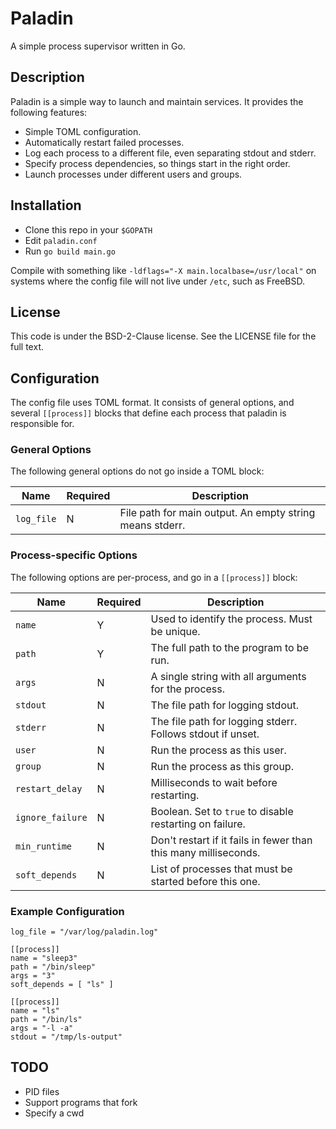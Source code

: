 # Paladin

A simple process supervisor written in Go.

## Description

Paladin is a simple way to launch and maintain services. It provides the
following features:
- Simple TOML configuration.
- Automatically restart failed processes.
- Log each process to a different file, even separating stdout and stderr.
- Specify process dependencies, so things start in the right order.
- Launch processes under different users and groups.

## Installation

- Clone this repo in your `$GOPATH`
- Edit `paladin.conf`
- Run `go build main.go`

Compile with something like `-ldflags="-X main.localbase=/usr/local"` on
systems where the config file will not live under `/etc`, such as FreeBSD.

## License

This code is under the BSD-2-Clause license.  See the LICENSE file for the full
text.

## Configuration

The config file uses TOML format. It consists of general options, and several
`[[process]]` blocks that define each process that paladin is responsible for.

### General Options

The following general options do not go inside a TOML block:

|Name      | Required | Description
|----------|---|-----------------------------------------------------
|`log_file`| N | File path for main output. An empty string means stderr.

### Process-specific Options

The following options are per-process, and go in a `[[process]]` block:

|Name            | Required | Description
|----------------|---|-------------------------------------------------------
|`name`          | Y | Used to identify the process.  Must be unique.
|`path`          | Y | The full path to the program to be run.
|`args`          | N | A single string with all arguments for the process.
|`stdout`        | N | The file path for logging stdout.
|`stderr`        | N | The file path for logging stderr. Follows stdout if unset.
|`user`          | N | Run the process as this user.
|`group`         | N | Run the process as this group.
|`restart_delay` | N | Milliseconds to wait before restarting.
|`ignore_failure`| N | Boolean. Set to `true` to disable restarting on failure.
|`min_runtime`   | N | Don't restart if it fails in fewer than this many milliseconds.
|`soft_depends`  | N | List of processes that must be started before this one.

### Example Configuration

```
log_file = "/var/log/paladin.log"

[[process]]
name = "sleep3"
path = "/bin/sleep"
args = "3"
soft_depends = [ "ls" ]

[[process]]
name = "ls"
path = "/bin/ls"
args = "-l -a"
stdout = "/tmp/ls-output"

```

## TODO

- PID files
- Support programs that fork
- Specify a cwd
